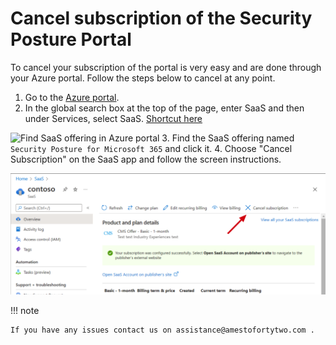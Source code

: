 # Cancel subscription of the Security Posture Portal

To cancel your subscription of the portal is very easy and are done through your Azure portal. Follow the steps below to cancel at any point.

1. Go to the [Azure portal](https://portal.azure.com/#home).
2. In the global search box at the top of the page, enter SaaS and then under Services, select SaaS. [Shortcut here](https://portal.azure.com/#view/HubsExtension/BrowseResourceBlade/resourceType/Microsoft.SaaS%2Fresources)

![Find SaaS offering in Azure portal](https://learn.microsoft.com/en-us/marketplace/media/saas-subscription-lifecycle-management/global-search-window.png)
3. Find the SaaS offering named ```Security Posture for Microsoft 365``` and click it.
4. Choose "Cancel Subscription" on the SaaS app and follow the screen instructions.

![Cancel SaaS offering](./media/cancel_saas_offering.png)

!!! note

    If you have any issues contact us on assistance@amestofortytwo.com .
